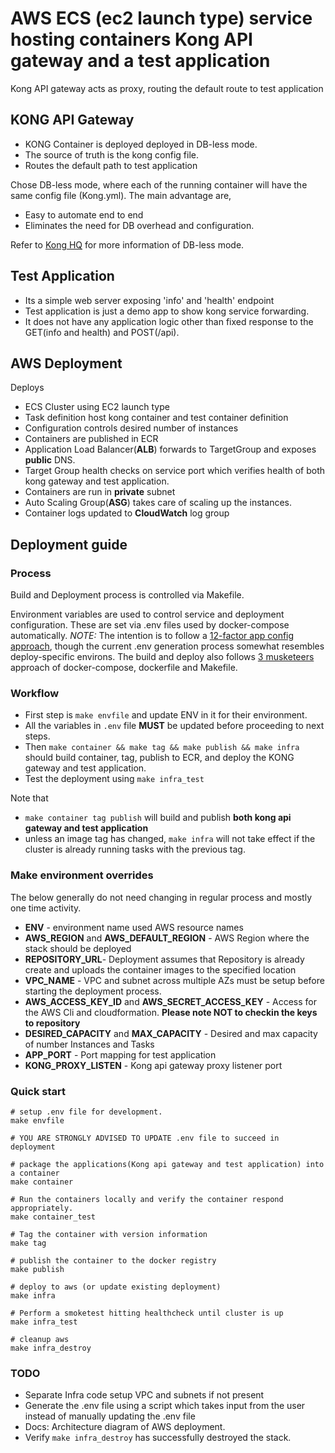 # AWS ECS (ec2 launch type) service hosting containers Kong API gateway and a test application

Kong API gateway acts as proxy, routing the default route to test application

## KONG API Gateway

- KONG Container is deployed deployed in DB-less mode.
- The source of truth is the kong config file.
- Routes the default path to test application

Chose DB-less mode, where each of the running container will have the same config file (Kong.yml). The main advantage are,

- Easy to automate end to end
- Eliminates the need for DB overhead and configuration.

Refer to [Kong HQ](https://konghq.com/blog/kong-1-1-released/) for more information of DB-less mode.

## Test Application

- Its a simple web server exposing 'info' and 'health' endpoint
- Test application is just a demo app to show kong service forwarding.
- It does not have any application logic other than fixed response to the GET(info and health) and POST(/api).

## AWS Deployment

Deploys
- ECS Cluster using EC2 launch type
- Task definition host kong container and test container definition
- Configuration controls desired number of instances
- Containers are published in ECR
- Application Load Balancer(**ALB**) forwards to TargetGroup and exposes **public** DNS.
- Target Group health checks on service port which verifies health of both kong gateway and test application.
- Containers are run in **private** subnet
- Auto Scaling Group(**ASG**) takes care of scaling up the instances. 
- Container logs updated to **CloudWatch** log group

## Deployment guide

### Process

Build and Deployment process is controlled via Makefile.

Environment variables are used to control service and deployment configuration. These are set via .env files used by docker-compose automatically.
*NOTE:* The intention is to follow a [12-factor app config approach](https://12factor.net/config), though the current .env generation process somewhat resembles deploy-specific environs. 
The build and deploy also follows [3 musketeers](https://amaysim.engineering/the-3-musketeers-how-make-docker-and-compose-enable-us-to-release-many-times-a-day-e92ca816ef17) approach of docker-compose, dockerfile and Makefile.

### Workflow
 - First step is `make envfile` and update ENV in it for their environment.
 - All the variables in `.env` file **MUST** be updated before proceeding to next steps. 
 - Then `make container && make tag && make publish && make infra` should build container, tag, publish to ECR, and deploy the KONG gateway and test application.
 - Test the deployment using `make infra_test` 
 
Note that 
- `make container tag publish` will build and publish **both kong api gateway and test application**
- unless an image tag has changed, `make infra` will not take effect if the cluster is already running tasks with the previous tag.

### Make environment overrides
The below generally do not need changing in regular process and mostly one time activity.
 - **ENV** - environment name used AWS resource names
 - **AWS_REGION** and **AWS_DEFAULT_REGION** - AWS Region where the stack should be deployed
 - **REPOSITORY_URL**- Deployment assumes that Repository is already create and uploads the container images to the specified location
 - **VPC_NAME** - VPC and subnet across multiple AZs must be setup before starting the deployment process. 
 - **AWS_ACCESS_KEY_ID** and **AWS_SECRET_ACCESS_KEY** - Access for the AWS Cli and cloudformation. **Please note NOT to checkin the keys to repository**
 - **DESIRED_CAPACITY** and **MAX_CAPACITY** - Desired and max capacity of number Instances and Tasks
 - **APP_PORT** - Port mapping for test application
 - **KONG_PROXY_LISTEN** - Kong api gateway proxy listener port

 ### Quick start

 ```
# setup .env file for development.
make envfile

# YOU ARE STRONGLY ADVISED TO UPDATE .env file to succeed in deployment

# package the applications(Kong api gateway and test application) into a container 
make container

# Run the containers locally and verify the container respond appropriately.
make container_test

# Tag the container with version information
make tag

# publish the container to the docker registry
make publish

# deploy to aws (or update existing deployment)
make infra

# Perform a smoketest hitting healthcheck until cluster is up
make infra_test

# cleanup aws
make infra_destroy
```

### TODO

- Separate Infra code setup VPC and subnets if not present
- Generate the .env file using a script which takes input from the user instead of manually updating the .env file
- Docs: Architecture diagram of AWS deployment.
- Verify `make infra_destroy` has successfully destroyed the stack.
